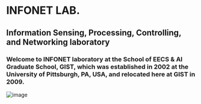 # INFONET LAB.

## Information Sensing, Processing, Controlling, and Networking laboratory

### Welcome to INFONET laboratory at the School of EECS & AI Graduate School, GIST, which was established in 2002 at the University of Pittsburgh, PA, USA, and relocated here at GIST in 2009.

![image](https://github.com/user-attachments/assets/5d37f4c1-6828-4974-b2bd-9bb92bfeeb12)
